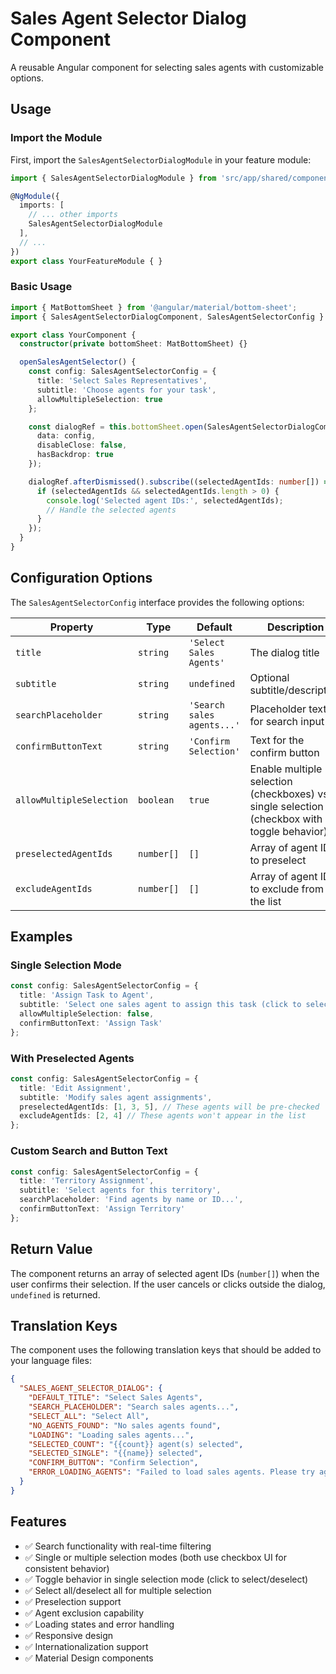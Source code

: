 # Sales Agent Selector Dialog Component

A reusable Angular component for selecting sales agents with customizable options.

## Usage

### Import the Module

First, import the `SalesAgentSelectorDialogModule` in your feature module:

```typescript
import { SalesAgentSelectorDialogModule } from 'src/app/shared/components/sales-agent-selector-dialog/sales-agent-selector-dialog.module';

@NgModule({
  imports: [
    // ... other imports
    SalesAgentSelectorDialogModule
  ],
  // ...
})
export class YourFeatureModule { }
```

### Basic Usage

```typescript
import { MatBottomSheet } from '@angular/material/bottom-sheet';
import { SalesAgentSelectorDialogComponent, SalesAgentSelectorConfig } from 'src/app/shared/components/sales-agent-selector-dialog/sales-agent-selector-dialog.component';

export class YourComponent {
  constructor(private bottomSheet: MatBottomSheet) {}

  openSalesAgentSelector() {
    const config: SalesAgentSelectorConfig = {
      title: 'Select Sales Representatives',
      subtitle: 'Choose agents for your task',
      allowMultipleSelection: true
    };

    const dialogRef = this.bottomSheet.open(SalesAgentSelectorDialogComponent, {
      data: config,
      disableClose: false,
      hasBackdrop: true
    });

    dialogRef.afterDismissed().subscribe((selectedAgentIds: number[]) => {
      if (selectedAgentIds && selectedAgentIds.length > 0) {
        console.log('Selected agent IDs:', selectedAgentIds);
        // Handle the selected agents
      }
    });
  }
}
```

## Configuration Options

The `SalesAgentSelectorConfig` interface provides the following options:

| Property | Type | Default | Description |
|----------|------|---------|-------------|
| `title` | `string` | `'Select Sales Agents'` | The dialog title |
| `subtitle` | `string` | `undefined` | Optional subtitle/description |
| `searchPlaceholder` | `string` | `'Search sales agents...'` | Placeholder text for search input |
| `confirmButtonText` | `string` | `'Confirm Selection'` | Text for the confirm button |
| `allowMultipleSelection` | `boolean` | `true` | Enable multiple selection (checkboxes) vs single selection (checkbox with toggle behavior) |
| `preselectedAgentIds` | `number[]` | `[]` | Array of agent IDs to preselect |
| `excludeAgentIds` | `number[]` | `[]` | Array of agent IDs to exclude from the list |

## Examples

### Single Selection Mode

```typescript
const config: SalesAgentSelectorConfig = {
  title: 'Assign Task to Agent',
  subtitle: 'Select one sales agent to assign this task (click to select/deselect)',
  allowMultipleSelection: false,
  confirmButtonText: 'Assign Task'
};
```

### With Preselected Agents

```typescript
const config: SalesAgentSelectorConfig = {
  title: 'Edit Assignment',
  subtitle: 'Modify sales agent assignments',
  preselectedAgentIds: [1, 3, 5], // These agents will be pre-checked
  excludeAgentIds: [2, 4] // These agents won't appear in the list
};
```

### Custom Search and Button Text

```typescript
const config: SalesAgentSelectorConfig = {
  title: 'Territory Assignment',
  subtitle: 'Select agents for this territory',
  searchPlaceholder: 'Find agents by name or ID...',
  confirmButtonText: 'Assign Territory'
};
```

## Return Value

The component returns an array of selected agent IDs (`number[]`) when the user confirms their selection. If the user cancels or clicks outside the dialog, `undefined` is returned.

## Translation Keys

The component uses the following translation keys that should be added to your language files:

```json
{
  "SALES_AGENT_SELECTOR_DIALOG": {
    "DEFAULT_TITLE": "Select Sales Agents",
    "SEARCH_PLACEHOLDER": "Search sales agents...",
    "SELECT_ALL": "Select All",
    "NO_AGENTS_FOUND": "No sales agents found",
    "LOADING": "Loading sales agents...",
    "SELECTED_COUNT": "{{count}} agent(s) selected",
    "SELECTED_SINGLE": "{{name}} selected",
    "CONFIRM_BUTTON": "Confirm Selection",
    "ERROR_LOADING_AGENTS": "Failed to load sales agents. Please try again."
  }
}
```

## Features

- ✅ Search functionality with real-time filtering
- ✅ Single or multiple selection modes (both use checkbox UI for consistent behavior)
- ✅ Toggle behavior in single selection mode (click to select/deselect)
- ✅ Select all/deselect all for multiple selection
- ✅ Preselection support
- ✅ Agent exclusion capability
- ✅ Loading states and error handling
- ✅ Responsive design
- ✅ Internationalization support
- ✅ Material Design components
